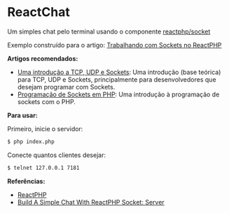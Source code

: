 # ReactChat

Um simples chat pelo terminal usando o componente [reactphp/socket](https://github.com/reactphp/socket)

Exemplo construído para o artigo: [Trabalhando com Sockets no ReactPHP](https://www.treinaweb.com.br/blog/trabalhando-com-sockets-no-reactphp)

**Artigos recomendados:**

- [Uma introdução a TCP, UDP e Sockets](https://www.treinaweb.com.br/blog/uma-introducao-a-tcp-udp-e-sockets/): Uma introdução (base teórica) para TCP, UDP e Sockets, principalmente para desenvolvedores que desejam programar com Sockets.
- [Programação de Sockets em PHP](https://www.treinaweb.com.br/blog/programacao-de-sockets-em-php/): Uma introdução à programação de sockets com o PHP. 

**Para usar:**

Primeiro, inicie o servidor:

```bash
$ php index.php
```

Conecte quantos clientes desejar:

```bash
$ telnet 127.0.0.1 7181
```

**Referências:**

- [ReactPHP](https://reactphp.org)
- [Build A Simple Chat With ReactPHP Socket: Server](https://sergeyzhuk.me/2017/06/22/reactphp-chat-server/)

